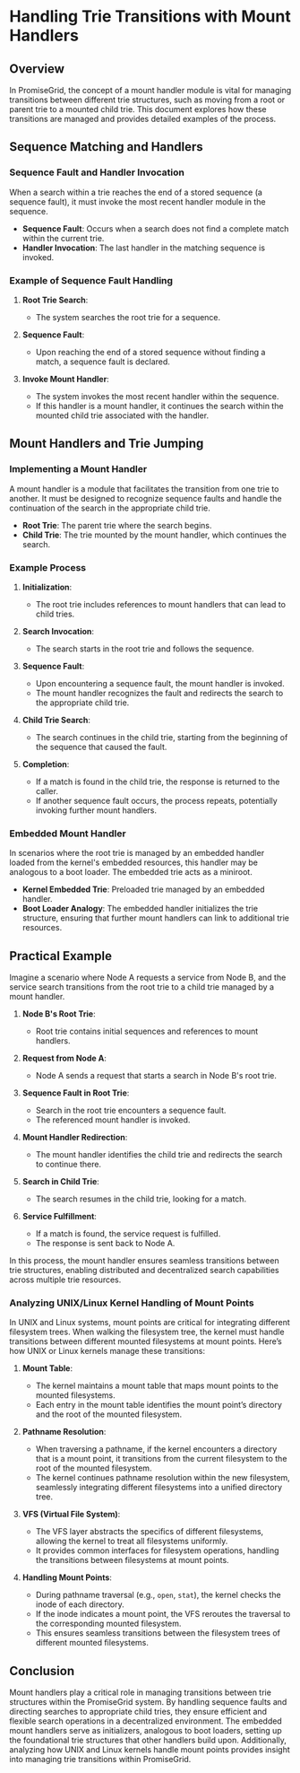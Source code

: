 # Handling Trie Transitions with Mount Handlers

## Overview

In PromiseGrid, the concept of a mount handler module is vital for managing transitions between different trie structures, such as moving from a root or parent trie to a mounted child trie. This document explores how these transitions are managed and provides detailed examples of the process.

## Sequence Matching and Handlers

### Sequence Fault and Handler Invocation

When a search within a trie reaches the end of a stored sequence (a sequence fault), it must invoke the most recent handler module in the sequence.

- **Sequence Fault**: Occurs when a search does not find a complete match within the current trie.
- **Handler Invocation**: The last handler in the matching sequence is invoked.

### Example of Sequence Fault Handling

1. **Root Trie Search**:
   - The system searches the root trie for a sequence.

2. **Sequence Fault**:
   - Upon reaching the end of a stored sequence without finding a match, a sequence fault is declared.

3. **Invoke Mount Handler**:
   - The system invokes the most recent handler within the sequence.
   - If this handler is a mount handler, it continues the search within the mounted child trie associated with the handler.

## Mount Handlers and Trie Jumping

### Implementing a Mount Handler

A mount handler is a module that facilitates the transition from one trie to another. It must be designed to recognize sequence faults and handle the continuation of the search in the appropriate child trie.

- **Root Trie**: The parent trie where the search begins.
- **Child Trie**: The trie mounted by the mount handler, which continues the search.

### Example Process

1. **Initialization**:
   - The root trie includes references to mount handlers that can lead to child tries.

2. **Search Invocation**:
   - The search starts in the root trie and follows the sequence.

3. **Sequence Fault**:
   - Upon encountering a sequence fault, the mount handler is invoked.
   - The mount handler recognizes the fault and redirects the search to the appropriate child trie.

4. **Child Trie Search**:
   - The search continues in the child trie, starting from the beginning of the sequence that caused the fault.

5. **Completion**:
   - If a match is found in the child trie, the response is returned to the caller.
   - If another sequence fault occurs, the process repeats, potentially invoking further mount handlers.

### Embedded Mount Handler

In scenarios where the root trie is managed by an embedded handler loaded from the kernel's embedded resources, this handler may be analogous to a boot loader. The embedded trie acts as a miniroot.

- **Kernel Embedded Trie**: Preloaded trie managed by an embedded handler.
- **Boot Loader Analogy**: The embedded handler initializes the trie structure, ensuring that further mount handlers can link to additional trie resources.

## Practical Example

Imagine a scenario where Node A requests a service from Node B, and the service search transitions from the root trie to a child trie managed by a mount handler.

1. **Node B's Root Trie**:
   - Root trie contains initial sequences and references to mount handlers.

2. **Request from Node A**:
   - Node A sends a request that starts a search in Node B's root trie.

3. **Sequence Fault in Root Trie**:
   - Search in the root trie encounters a sequence fault.
   - The referenced mount handler is invoked.

4. **Mount Handler Redirection**:
   - The mount handler identifies the child trie and redirects the search to continue there.

5. **Search in Child Trie**:
   - The search resumes in the child trie, looking for a match.

6. **Service Fulfillment**:
   - If a match is found, the service request is fulfilled.
   - The response is sent back to Node A.

In this process, the mount handler ensures seamless transitions between trie structures, enabling distributed and decentralized search capabilities across multiple trie resources.

### Analyzing UNIX/Linux Kernel Handling of Mount Points

In UNIX and Linux systems, mount points are critical for integrating different filesystem trees. When walking the filesystem tree, the kernel must handle transitions between different mounted filesystems at mount points. Here’s how UNIX or Linux kernels manage these transitions:

1. **Mount Table**:
   - The kernel maintains a mount table that maps mount points to the mounted filesystems.
   - Each entry in the mount table identifies the mount point’s directory and the root of the mounted filesystem.

2. **Pathname Resolution**:
   - When traversing a pathname, if the kernel encounters a directory that is a mount point, it transitions from the current filesystem to the root of the mounted filesystem.
   - The kernel continues pathname resolution within the new filesystem, seamlessly integrating different filesystems into a unified directory tree.

3. **VFS (Virtual File System)**:
   - The VFS layer abstracts the specifics of different filesystems, allowing the kernel to treat all filesystems uniformly.
   - It provides common interfaces for filesystem operations, handling the transitions between filesystems at mount points.

4. **Handling Mount Points**:
   - During pathname traversal (e.g., `open`, `stat`), the kernel checks the inode of each directory.
   - If the inode indicates a mount point, the VFS reroutes the traversal to the corresponding mounted filesystem.
   - This ensures seamless transitions between the filesystem trees of different mounted filesystems.

## Conclusion

Mount handlers play a critical role in managing transitions between trie structures within the PromiseGrid system. By handling sequence faults and directing searches to appropriate child tries, they ensure efficient and flexible search operations in a decentralized environment. The embedded mount handlers serve as initializers, analogous to boot loaders, setting up the foundational trie structures that other handlers build upon. Additionally, analyzing how UNIX and Linux kernels handle mount points provides insight into managing trie transitions within PromiseGrid.
